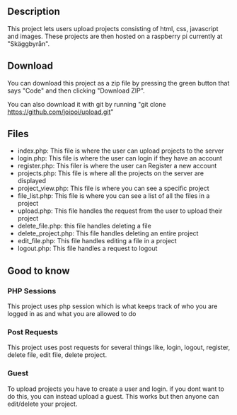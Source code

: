 ## Description
This project lets users upload projects consisting of html, css, javascript and images.
These projects are then  hosted on a raspberry pi currently at "Skäggbyrån".
## Download
You can download this project as a zip file by pressing the green button that says "Code" and then clicking "Download ZIP".

You can also download it with git by running "git clone https://github.com/joipoi/upload.git"
## Files
- index.php: This file is where the user can upload projects to the server
- login.php: This file is where the user can login if they have an account
- register.php: This filer is where the user can Register a new account
- projects.php: This file is where all the projects on the server are displayed
- project_view.php: This file is where you can see a specific project
- file_list.php: This file is where you can see a list of all the files in a project
- upload.php: This file handles the request from the user to upload their project
- delete_file.php: this file handles deleting a file
- delete_project.php: This file handles deleting an entire project
- edit_file.php: This file handles editing a file in a project
- logout.php: This file handles a request to logout
## Good to know

### PHP Sessions
This project uses php session which is what keeps track of who you are logged in as and what you are allowed to do

### Post Requests
This project uses post requests for several things like, login, logout, register, delete file, edit file, delete project.

### Guest
To upload projects you have to create a user and login. if you dont want to do this, you can instead
upload a guest. This works but then anyone can edit/delete your project.
